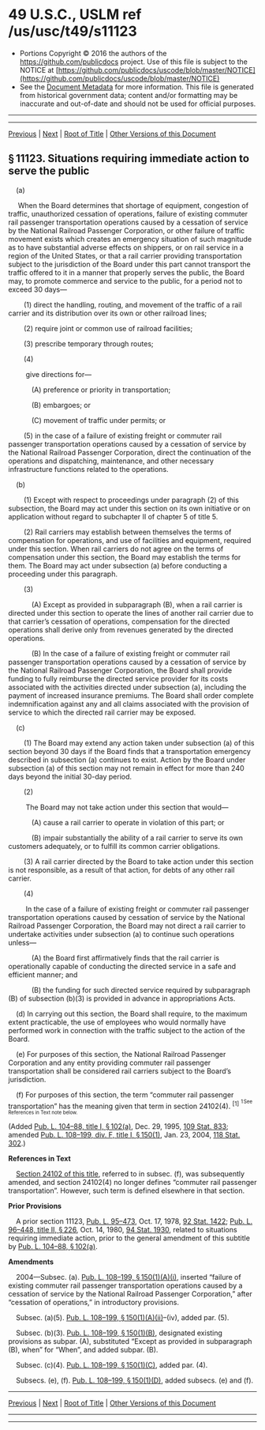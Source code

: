 ---
---

# 49 U.S.C., USLM ref /us/usc/t49/s11123

* Portions Copyright © 2016 the authors of the https://github.com/publicdocs project.
  Use of this file is subject to the NOTICE at [https://github.com/publicdocs/uscode/blob/master/NOTICE](https://github.com/publicdocs/uscode/blob/master/NOTICE)
* See the [Document Metadata](././../../../../../../..//README.md) for more information.
  This file is generated from historical government data; content and/or formatting may be inaccurate and out-of-date and should not be used for official purposes.

----------
----------

[Previous](./../../../../../../..//us/usc/t49/stIV/ptA/ch111/schII/m__us_usc_t49_s11122.md) | [Next](./../../../../../../..//us/usc/t49/stIV/ptA/ch111/schII/m__us_usc_t49_s11124.md) | [Root of Title](./../../../../../../../) | [Other Versions of this Document](https://publicdocs.github.io/go/links?ns=uslm&ref=%2Fus%2Fusc%2Ft49%2Fs11123)

## § 11123. Situations requiring immediate action to serve the public

    (a)

     When the Board determines that shortage of equipment, congestion of traffic, unauthorized cessation of operations, failure of existing commuter rail passenger transportation operations caused by a cessation of service by the National Railroad Passenger Corporation, or other failure of traffic movement exists which creates an emergency situation of such magnitude as to have substantial adverse effects on shippers, or on rail service in a region of the United States, or that a rail carrier providing transportation subject to the jurisdiction of the Board under this part cannot transport the traffic offered to it in a manner that properly serves the public, the Board may, to promote commerce and service to the public, for a period not to exceed 30 days—

        (1) direct the handling, routing, and movement of the traffic of a rail carrier and its distribution over its own or other railroad lines;

        (2) require joint or common use of railroad facilities;

        (3) prescribe temporary through routes;

        (4)

         give directions for—

            (A) preference or priority in transportation;

            (B) embargoes; or

            (C) movement of traffic under permits; or

        (5) in the case of a failure of existing freight or commuter rail passenger transportation operations caused by a cessation of service by the National Railroad Passenger Corporation, direct the continuation of the operations and dispatching, maintenance, and other necessary infrastructure functions related to the operations.

    (b)

        (1) Except with respect to proceedings under paragraph (2) of this subsection, the Board may act under this section on its own initiative or on application without regard to subchapter II of chapter 5 of title 5.

        (2) Rail carriers may establish between themselves the terms of compensation for operations, and use of facilities and equipment, required under this section. When rail carriers do not agree on the terms of compensation under this section, the Board may establish the terms for them. The Board may act under subsection (a) before conducting a proceeding under this paragraph.

        (3)

            (A) Except as provided in subparagraph (B), when a rail carrier is directed under this section to operate the lines of another rail carrier due to that carrier’s cessation of operations, compensation for the directed operations shall derive only from revenues generated by the directed operations.

            (B) In the case of a failure of existing freight or commuter rail passenger transportation operations caused by a cessation of service by the National Railroad Passenger Corporation, the Board shall provide funding to fully reimburse the directed service provider for its costs associated with the activities directed under subsection (a), including the payment of increased insurance premiums. The Board shall order complete indemnification against any and all claims associated with the provision of service to which the directed rail carrier may be exposed.

    (c)

        (1) The Board may extend any action taken under subsection (a) of this section beyond 30 days if the Board finds that a transportation emergency described in subsection (a) continues to exist. Action by the Board under subsection (a) of this section may not remain in effect for more than 240 days beyond the initial 30-day period.

        (2)

         The Board may not take action under this section that would—

            (A) cause a rail carrier to operate in violation of this part; or

            (B) impair substantially the ability of a rail carrier to serve its own customers adequately, or to fulfill its common carrier obligations.

        (3) A rail carrier directed by the Board to take action under this section is not responsible, as a result of that action, for debts of any other rail carrier.

        (4)

         In the case of a failure of existing freight or commuter rail passenger transportation operations caused by cessation of service by the National Railroad Passenger Corporation, the Board may not direct a rail carrier to undertake activities under subsection (a) to continue such operations unless—

            (A) the Board first affirmatively finds that the rail carrier is operationally capable of conducting the directed service in a safe and efficient manner; and

            (B) the funding for such directed service required by subparagraph (B) of subsection (b)(3) is provided in advance in appropriations Acts.

    (d) In carrying out this section, the Board shall require, to the maximum extent practicable, the use of employees who would normally have performed work in connection with the traffic subject to the action of the Board.

    (e) For purposes of this section, the National Railroad Passenger Corporation and any entity providing commuter rail passenger transportation shall be considered rail carriers subject to the Board’s jurisdiction.

    (f) For purposes of this section, the term “commuter rail passenger transportation” has the meaning given that term in section 24102(4). <sup>\[1\]</sup>  <sup><sup> 1 See References in Text note below. </sup></sup> 

(Added [Pub. L. 104–88, title I, § 102(a)][/us/pl/104/88/s102/a], Dec. 29, 1995, [109 Stat. 833][/us/stat/109/833]; amended [Pub. L. 108–199, div. F, title I, § 150(1)][/us/pl/108/199/s150/1], Jan. 23, 2004, [118 Stat. 302][/us/stat/118/302].)

 __References in Text__ 

    [Section 24102 of this title][/us/usc/t49/s24102], referred to in subsec. (f), was subsequently amended, and section 24102(4) no longer defines “commuter rail passenger transportation”. However, such term is defined elsewhere in that section.

 __Prior Provisions__ 

    A prior section 11123, [Pub. L. 95–473][/us/pl/95/473], Oct. 17, 1978, [92 Stat. 1422][/us/stat/92/1422]; [Pub. L. 96–448, title II, § 226][/us/pl/96/448/s226], Oct. 14, 1980, [94 Stat. 1930][/us/stat/94/1930], related to situations requiring immediate action, prior to the general amendment of this subtitle by [Pub. L. 104–88, § 102(a)][/us/pl/104/88/s102/a].

 __Amendments__ 

    2004—Subsec. (a). [Pub. L. 108–199, § 150(1)(A)(i)][/us/pl/108/199/s150/1/A/i], inserted “failure of existing commuter rail passenger transportation operations caused by a cessation of service by the National Railroad Passenger Corporation,” after “cessation of operations,” in introductory provisions.

    Subsec. (a)(5). [Pub. L. 108–199, § 150(1)(A)(ii)][/us/pl/108/199/s150/1/A/ii]–(iv), added par. (5).

    Subsec. (b)(3). [Pub. L. 108–199, § 150(1)(B)][/us/pl/108/199/s150/1/B], designated existing provisions as subpar. (A), substituted “Except as provided in subparagraph (B), when” for “When”, and added subpar. (B).

    Subsec. (c)(4). [Pub. L. 108–199, § 150(1)(C)][/us/pl/108/199/s150/1/C], added par. (4).

    Subsecs. (e), (f). [Pub. L. 108–199, § 150(1)(D)][/us/pl/108/199/s150/1/D], added subsecs. (e) and (f).

----------

[Previous](./../../../../../../..//us/usc/t49/stIV/ptA/ch111/schII/m__us_usc_t49_s11122.md) | [Next](./../../../../../../..//us/usc/t49/stIV/ptA/ch111/schII/m__us_usc_t49_s11124.md) | [Root of Title](./../../../../../../../) | [Other Versions of this Document](https://publicdocs.github.io/go/links?ns=uslm&ref=%2Fus%2Fusc%2Ft49%2Fs11123)

----------
----------

[/us/pl/104/88/s102/a]: https://publicdocs.github.io/go/links?ns=uslm&ref=%2Fus%2Fpl%2F104%2F88%2Fs102%2Fa
[/us/stat/109/833]: https://publicdocs.github.io/go/links?ns=uslm&ref=%2Fus%2Fstat%2F109%2F833
[/us/pl/108/199/s150/1]: https://publicdocs.github.io/go/links?ns=uslm&ref=%2Fus%2Fpl%2F108%2F199%2Fs150%2F1
[/us/stat/118/302]: https://publicdocs.github.io/go/links?ns=uslm&ref=%2Fus%2Fstat%2F118%2F302
[/us/usc/t49/s24102]: https://publicdocs.github.io/go/links?ns=uslm&ref=%2Fus%2Fusc%2Ft49%2Fs24102
[/us/pl/95/473]: https://publicdocs.github.io/go/links?ns=uslm&ref=%2Fus%2Fpl%2F95%2F473
[/us/stat/92/1422]: https://publicdocs.github.io/go/links?ns=uslm&ref=%2Fus%2Fstat%2F92%2F1422
[/us/pl/96/448/s226]: https://publicdocs.github.io/go/links?ns=uslm&ref=%2Fus%2Fpl%2F96%2F448%2Fs226
[/us/stat/94/1930]: https://publicdocs.github.io/go/links?ns=uslm&ref=%2Fus%2Fstat%2F94%2F1930
[/us/pl/104/88/s102/a]: https://publicdocs.github.io/go/links?ns=uslm&ref=%2Fus%2Fpl%2F104%2F88%2Fs102%2Fa
[/us/pl/108/199/s150/1/A/i]: https://publicdocs.github.io/go/links?ns=uslm&ref=%2Fus%2Fpl%2F108%2F199%2Fs150%2F1%2FA%2Fi
[/us/pl/108/199/s150/1/A/ii]: https://publicdocs.github.io/go/links?ns=uslm&ref=%2Fus%2Fpl%2F108%2F199%2Fs150%2F1%2FA%2Fii
[/us/pl/108/199/s150/1/B]: https://publicdocs.github.io/go/links?ns=uslm&ref=%2Fus%2Fpl%2F108%2F199%2Fs150%2F1%2FB
[/us/pl/108/199/s150/1/C]: https://publicdocs.github.io/go/links?ns=uslm&ref=%2Fus%2Fpl%2F108%2F199%2Fs150%2F1%2FC
[/us/pl/108/199/s150/1/D]: https://publicdocs.github.io/go/links?ns=uslm&ref=%2Fus%2Fpl%2F108%2F199%2Fs150%2F1%2FD


